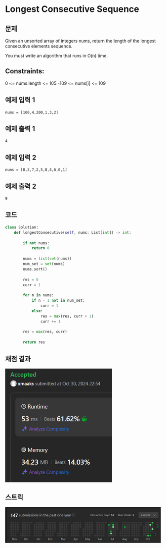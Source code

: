# Longest Consecutive Sequence

## 문제
Given an unsorted array of integers nums, return the length of the longest consecutive elements sequence.

You must write an algorithm that runs in O(n) time.


## Constraints:
0 <= nums.length <= 105
-109 <= nums[i] <= 109

## 예제 입력 1 
```text
nums = [100,4,200,1,3,2]
```

## 예제 출력 1 
```text
4
```

## 예제 입력 2
```text
nums = [0,3,7,2,5,8,4,6,0,1]
```

## 예제 출력 2
```text
9
```

## 코드
```python
class Solution:
    def longestConsecutive(self, nums: List[int]) -> int:
        
        if not nums:
            return 0

        nums = list(set(nums))
        num_set = set(nums)
        nums.sort()

        res = 0
        curr = 1

        for n in nums:
            if n - 1 not in num_set:
                curr = 1
            else:
                res = max(res, curr + 1)
                curr += 1

        res = max(res, curr)

        return res
```

## 채점 결과
![img.png](img.png)

## 스트릭
![img_1.png](img_1.png)
